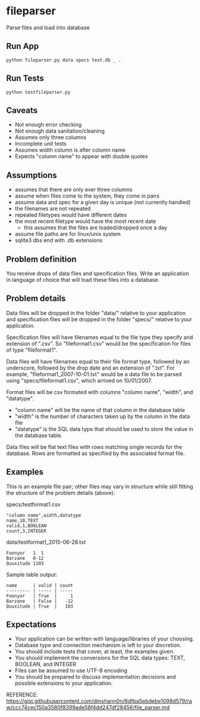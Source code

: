 # fileparser
Parse files and load into database

## Run App
`python fileparser.py data specs test.db _ .`

## Run Tests
`python testfileparser.py`

## Caveats
* Not enough error checking
* Not enough data sanitation/cleaning
* Assumes only three columns
* Incomplete unit tests
* Assumes width column is after column name
* Expects "column name" to appear with double quotes

## Assumptions
- assumes that there are only ever three columns
- assume when files come to the system, they come in pairs
- assume data and spec for a given day is unique (not currently handled)
- the filenames are not repeated
- repeated filetypes would have different dates
- the most recent filetype would have the most recent date
    - this assumes that the files are loaded/dropped once a day
- assume file paths are for linux/unix system
- sqlite3 dbs end with .db extensions

## Problem definition

You receive drops of data files and specification files. Write an application
in language of choice that will load these files into a database.

## Problem details

Data files will be dropped in the folder "data/" relative to your application
and specification files will be dropped in the folder "specs/" relative to
your application.

Specification files will have filenames equal to the file type they specify and
extension of ".csv". So "fileformat1.csv" would be the specification for files
of type "fileformat1".

Data files will have filenames equal to their file format type, followed by
an underscore, followed by the drop date and an extension of ".txt".
For example, "fileformat1_2007-10-01.txt" would be a
data file to be parsed using "specs/fileformat1.csv", which arrived on 10/01/2007.

Format files will be csv formated with columns "column name", "width", and
"datatype".

* "column name" will be the name of that column in the database table
* "width" is the number of characters taken up by the column in the data file
* "datatype" is the SQL data type that should be used to store the value
in the database table.

Data files will be flat text files with rows matching single records for the
database. Rows are formatted as specified by the associated format file.

## Examples

This is an example file pair; other files may vary in structure while still
fitting the structure of the problem details (above):

specs/testformat1.csv

```text
"column name",width,datatype
name,10,TEXT
valid,1,BOOLEAN
count,3,INTEGER
```

data/testformat1_2015-06-28.txt

```text
Foonyor   1  1
Barzane   0-12
Quuxitude 1103
```

Sample table output:
```text
name      | valid | count
--------- | ----- | -----
Foonyor   | True  |     1
Barzane   | False |   -12
Quuxitude | True  |   103
```

## Expectations

- Your application can be written with language/libraries of your choosing.
- Database type and connection mechanism is left to your discretion.
- You should include tests that cover, at least, the examples given.
- You should implement the conversions for the SQL data types: TEXT, BOOLEAN,
and INTEGER
- Files can be assumed to use UTF-8 encoding
- You should be prepared to discuss implementation decisions and possible
extensions to your application.

REFERENCE:
https://gist.githubusercontent.com/dmshann0n/6dfba5ebdebe1098d579/raw/ccc74cec150a3580f8399ade58f4dd247df28456/file_parser.md
